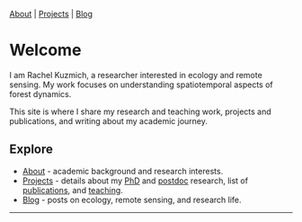 [About](./about)  |  [Projects](./projects)  |  [Blog](./blog)

# Welcome

I am Rachel Kuzmich, a researcher interested in ecology and remote sensing. My work focuses on understanding spatiotemporal aspects of forest dynamics.

This site is where I share my research and teaching work, projects and publications, and writing about my academic journey.

## Explore
- [About](./about) - academic background and research interests.  
- [Projects](./projects) - details about my [PhD](./projects/phd) and [postdoc](./projects/postdoc) research, list of [publications](./projects/publications), and [teaching](./projects/teaching).  
- [Blog](./blog) - posts on ecology, remote sensing, and research life.  

---
